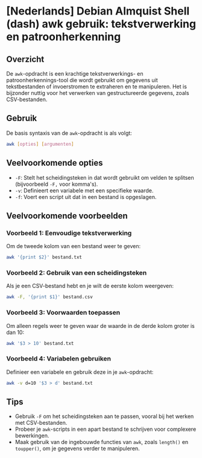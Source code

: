 # [Nederlands] Debian Almquist Shell (dash) awk gebruik: tekstverwerking en patroonherkenning

## Overzicht
De `awk`-opdracht is een krachtige tekstverwerkings- en patroonherkennings-tool die wordt gebruikt om gegevens uit tekstbestanden of invoerstromen te extraheren en te manipuleren. Het is bijzonder nuttig voor het verwerken van gestructureerde gegevens, zoals CSV-bestanden.

## Gebruik
De basis syntaxis van de `awk`-opdracht is als volgt:

```bash
awk [opties] [argumenten]
```

## Veelvoorkomende opties
- `-F`: Stelt het scheidingsteken in dat wordt gebruikt om velden te splitsen (bijvoorbeeld `-F,` voor komma's).
- `-v`: Definieert een variabele met een specifieke waarde.
- `-f`: Voert een script uit dat in een bestand is opgeslagen.

## Veelvoorkomende voorbeelden

### Voorbeeld 1: Eenvoudige tekstverwerking
Om de tweede kolom van een bestand weer te geven:

```bash
awk '{print $2}' bestand.txt
```

### Voorbeeld 2: Gebruik van een scheidingsteken
Als je een CSV-bestand hebt en je wilt de eerste kolom weergeven:

```bash
awk -F, '{print $1}' bestand.csv
```

### Voorbeeld 3: Voorwaarden toepassen
Om alleen regels weer te geven waar de waarde in de derde kolom groter is dan 10:

```bash
awk '$3 > 10' bestand.txt
```

### Voorbeeld 4: Variabelen gebruiken
Definieer een variabele en gebruik deze in je `awk`-opdracht:

```bash
awk -v d=10 '$3 > d' bestand.txt
```

## Tips
- Gebruik `-F` om het scheidingsteken aan te passen, vooral bij het werken met CSV-bestanden.
- Probeer je `awk`-scripts in een apart bestand te schrijven voor complexere bewerkingen.
- Maak gebruik van de ingebouwde functies van `awk`, zoals `length()` en `toupper()`, om je gegevens verder te manipuleren.